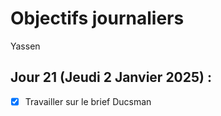 # Objectifs journaliers

Yassen

## Jour 21 (Jeudi 2 Janvier 2025) :

- [x] Travailler sur le brief Ducsman
